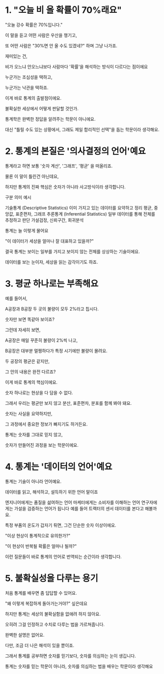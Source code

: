 # 1. "오늘 비 올 확률이 70%래요"
"오늘 강수 확률은 70%입니다."
 

이 말을 듣고 어떤 사람은 우산을 챙기고,

또 어떤 사람은 "30%면 안 올 수도 있겠네?" 하며 그냥 나가죠.

 

재미있는 건,

비가 오느냐 안오느냐보다 사람마다 '확률'을 해석하는 방식이 다르다는 점이에요

누군가는 조심성을 택하고,

누군가는 낙관을 택하죠.

 

이게 바로 통계의 출발점이에요.

불확실한 세상에서 어떻게 판달할 것인가.

 

통계학은 완벽한 정답을 알려주는 학문이 아니에요.

대신 "틀릴 수도 있는 상황에서, 그래도 제일 합리적인 선택"을 돕는 학문이라 생각해요.

# 2. 통계의 본질은 '의사결정의 언어'예요

통계라고 하면 보통 '숫자 계산', '그래프', '평균' 을 떠올리죠.

물론 이 말이 틀린건 아닌데요,

하지만 통계의 진짜 핵심은 숫자가 아니라 사고방식이라 생각합니다.

 

구분                                                         의미                                                                   예시

기술통계 (Descriptive Statistics)	이미 가지고 있는 데이터를 요약하고 정리	평균, 중앙값, 표준편차, 그래프
추론통계 (Inferential Statistics)	일부 데이터를 통해 전체를 추정하고 판단	가설검정, 신뢰구간, 회귀분석
 

통계는 늘 이렇게 물어요

"이 데이터가 세상을 얼마나 잘 대표하고 있을까?"
 

결국 통계는 보이는 일부를 가지고 보이지 않는 전체를 상상하는 기술이에요.

데이터를 보는 눈이자, 세상을 읽는 감각이기도 하죠.

# 3. 평균 하나로는 부족해요

예를 들어서,

A공장과 B공장 두 곳의 불량이 모두 2%라고 칩시다.

숫자만 보면 똑같아 보이죠?

 

그런데 자세히 보면,

A공장은 매일 꾸준히 불량이 2%씩 나고,

B공장은 대부분 멀쩡하다가 특정 시기에만 불량이 몰려요.

 

두 공장의 평균은 같지만,

그 안의 내용은 완전 다르죠?

 

이게 바로 통계의 핵심이에요.

숫자 하나로는 현상을 다 담을 수 없다.

 

그래서 우리는 평균만 보지 않고 분산, 표준편차, 분포를 함께 봐야 돼요.

숫자는 사실을 요약하지만,

그 과정에서 중요한 정보가 빠지기도 하거든요.

 

통계는 숫자를 그대로 믿지 않고,

숫자가 만들어진 과정을 보는 학문이에요.

# 4. 통계는 '데이터의 언어'예요

통계는 기술이 아니라 언어예요.

데이터를 읽고, 해석하고, 설득하기 위한 언어 말이죠

엔지니어에게는 품질을 섦여하는 언어
마케터에게는 소비자를 이해하는 언어
연구자에게는 가설을 검증하는 언어가 됩니다
예를 들어 트랙터의 센서 데이터를 본다고 해볼까요.

특정 부품의 온도가 갑자기 튀면, 그건 단순한 숫자 이상이에요.

"이상 현상이 통계적으로 유의한가?"

"이 현상이 반복될 확률은 얼마나 될까?"

이런 질문들이 바로 통계의 언어로 번역되는 순간이라 생각합니다.

# 5. 불확실성을 다루는 용기
처음 통계를 배우면 좀 답답할 수 있어요.

"왜 이렇게 복잡하게 돌아가는거야?" 싶은데요

 

하지만 통계는 세상의 불확실함을 없애려 하지 않아요.

오히려 그걸 인정하고 수치로 다루는 법을 가르쳐줍니다.

 

완벽한 설명은 없어요.

다만, 조금 더 나은 해석이 있을 뿐이죠.

 

그래서 통계를 공부하면 숫자를 믿기보다, 숫자를 의심하는 눈이 생깁니다.

 

통계는 숫자를 믿는 학문이 아니라, 숫자를 의심하는 법을 배우는 학문이라 생각해요
